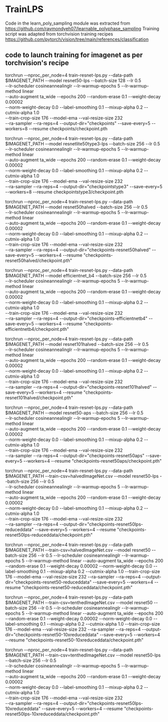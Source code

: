 # TrainLPS 

Code in the learn_poly_sampling module was extracted from https://github.com/raymondyeh07/learnable_polyphase_sampling
Training script was adapted from torchvision training recipes https://github.com/pytorch/vision/tree/main/references/classification
    
## code to launch training for imagenet as per torchvision's recipe
torchrun --nproc_per_node=4 train-resnet-lps.py --data-path $IMAGENET_PATH --model resnet50-lps --batch-size 128 --lr 0.5 \
--lr-scheduler cosineannealinglr --lr-warmup-epochs 5 --lr-warmup-method linear \
--auto-augment ta_wide --epochs 200 --random-erase 0.1 --weight-decay 0.00002 \
--norm-weight-decay 0.0 --label-smoothing 0.1 --mixup-alpha 0.2 --cutmix-alpha 1.0 \
--train-crop-size 176 --model-ema --val-resize-size 232 \
--ra-sampler --ra-reps=4 --output-dir="checkpoints" --save-every=5 --workers=8 --resume checkpoints/checkpoint.pth

torchrun --nproc_per_node=4 train-resnet-lps.py --data-path $IMAGENET_PATH --model resnetlite50type3-lps --batch-size 256 --lr 0.5 \
--lr-scheduler cosineannealinglr --lr-warmup-epochs 5 --lr-warmup-method linear \
--auto-augment ta_wide --epochs 200 --random-erase 0.1 --weight-decay 0.00002 \
--norm-weight-decay 0.0 --label-smoothing 0.1 --mixup-alpha 0.2 --cutmix-alpha 1.0 \
--train-crop-size 176 --model-ema --val-resize-size 232 \
--ra-sampler --ra-reps=4 --output-dir="checkpointstype3" --save-every=5 --workers=8 --resume checkpointstype3/checkpoint.pth

torchrun --nproc_per_node=4 train-resnet-lps.py --data-path $IMAGENET_PATH --model resnet50halved --batch-size 256 --lr 0.5 \
--lr-scheduler cosineannealinglr --lr-warmup-epochs 5 --lr-warmup-method linear \
--auto-augment ta_wide --epochs 200 --random-erase 0.1 --weight-decay 0.00002 \
--norm-weight-decay 0.0 --label-smoothing 0.1 --mixup-alpha 0.2 --cutmix-alpha 1.0 \
--train-crop-size 176 --model-ema --val-resize-size 232 \
--ra-sampler --ra-reps=4 --output-dir="checkpoints-resnet50halved" --save-every=5 --workers=4 --resume "checkpoints-resnet50halved/checkpoint.pth"

torchrun --nproc_per_node=4 train-resnet-lps.py --data-path $IMAGENET_PATH --model efficientnet_b4 --batch-size 256 --lr 0.5 \
--lr-scheduler cosineannealinglr --lr-warmup-epochs 5 --lr-warmup-method linear \
--auto-augment ta_wide --epochs 200 --random-erase 0.1 --weight-decay 0.00002 \
--norm-weight-decay 0.0 --label-smoothing 0.1 --mixup-alpha 0.2 --cutmix-alpha 1.0 \
--train-crop-size 176 --model-ema --val-resize-size 232 \
--ra-sampler --ra-reps=4 --output-dir="checkpoints-efficientnetb4" --save-every=5 --workers=4 --resume "checkpoints-efficientnetb4/checkpoint.pth"

torchrun --nproc_per_node=4 train-resnet-lps.py --data-path $IMAGENET_PATH --model resnet101halved --batch-size 256 --lr 0.5 \
--lr-scheduler cosineannealinglr --lr-warmup-epochs 5 --lr-warmup-method linear \
--auto-augment ta_wide --epochs 200 --random-erase 0.1 --weight-decay 0.00002 \
--norm-weight-decay 0.0 --label-smoothing 0.1 --mixup-alpha 0.2 --cutmix-alpha 1.0 \
--train-crop-size 176 --model-ema --val-resize-size 232 \
--ra-sampler --ra-reps=4 --output-dir="checkpoints-resnet101halved" --save-every=5 --workers=4 --resume "checkpoints-resnet101halved/checkpoint.pth"

torchrun --nproc_per_node=4 train-resnet-lps.py --data-path $IMAGENET_PATH --model resnet50-aps --batch-size 256 --lr 0.5 \
--lr-scheduler cosineannealinglr --lr-warmup-epochs 5 --lr-warmup-method linear \
--auto-augment ta_wide --epochs 200 --random-erase 0.1 --weight-decay 0.00002 \
--norm-weight-decay 0.0 --label-smoothing 0.1 --mixup-alpha 0.2 --cutmix-alpha 1.0 \
--train-crop-size 176 --model-ema --val-resize-size 232 \
--ra-sampler --ra-reps=4 --output-dir="checkpoints-resnet50aps" --save-every=5 --workers=4 --resume "checkpoints-resnet50aps/checkpoint.pth"

torchrun --nproc_per_node=4 train-resnet-lps.py --data-path $IMAGENET_PATH --train-csv=halvedImageNet.csv --model resnet50-lps --batch-size 256 --lr 0.5 \
--lr-scheduler cosineannealinglr --lr-warmup-epochs 5 --lr-warmup-method linear \
--auto-augment ta_wide --epochs 200 --random-erase 0.1 --weight-decay 0.00002 \
--norm-weight-decay 0.0 --label-smoothing 0.1 --mixup-alpha 0.2 --cutmix-alpha 1.0 \
--train-crop-size 176 --model-ema --val-resize-size 232 \
--ra-sampler --ra-reps=4 --output-dir="checkpoints-resnet50lps-reduceddata" --save-every=5 --workers=4 --resume "checkpoints-resnet50lps-reduceddata/checkpoint.pth"

torchrun --nproc_per_node=4 train-resnet-lps.py --data-path $IMAGENET_PATH --train-csv=halvedImageNet.csv --model resnet50 --batch-size 256 --lr 0.5 --lr-scheduler cosineannealinglr --lr-warmup-epochs 5 --lr-warmup-method linear --auto-augment ta_wide --epochs 200 --random-erase 0.1 --weight-decay 0.00002 --norm-weight-decay 0.0 --label-smoothing 0.1 --mixup-alpha 0.2 --cutmix-alpha 1.0 --train-crop-size 176 --model-ema --val-resize-size 232 --ra-sampler --ra-reps=4 --output-dir="checkpoints-resnet50-reduceddata" --save-every=5 --workers=4 --resume "checkpoints-resnet50-reduceddata/checkpoint.pth"

torchrun --nproc_per_node=4 train-resnet-lps.py --data-path $IMAGENET_PATH --train-csv=tenthedImageNet.csv --model resnet50 --batch-size 256 --lr 0.5 --lr-scheduler cosineannealinglr --lr-warmup-epochs 5 --lr-warmup-method linear --auto-augment ta_wide --epochs 200 --random-erase 0.1 --weight-decay 0.00002 --norm-weight-decay 0.0 --label-smoothing 0.1 --mixup-alpha 0.2 --cutmix-alpha 1.0 --train-crop-size 176 --model-ema --val-resize-size 232 --ra-sampler --ra-reps=4 --output-dir="checkpoints-resnet50-10xreduceddata" --save-every=5 --workers=4 --resume "checkpoints-resnet50-10xreduceddata/checkpoint.pth"

torchrun --nproc_per_node=4 train-resnet-lps.py --data-path $IMAGENET_PATH --train-csv=tenthedImageNet.csv --model resnet50-lps --batch-size 256 --lr 0.5 \
--lr-scheduler cosineannealinglr --lr-warmup-epochs 5 --lr-warmup-method linear \
--auto-augment ta_wide --epochs 200 --random-erase 0.1 --weight-decay 0.00002 \
--norm-weight-decay 0.0 --label-smoothing 0.1 --mixup-alpha 0.2 --cutmix-alpha 1.0 \
--train-crop-size 176 --model-ema --val-resize-size 232 \
--ra-sampler --ra-reps=4 --output-dir="checkpoints-resnet50lps-10xreduceddata" --save-every=5 --workers=4 --resume "checkpoints-resnet50lps-10xreduceddata/checkpoint.pth"



